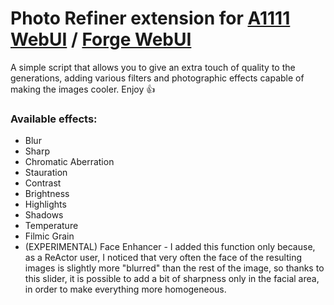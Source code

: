 # Photo Refiner extension for [A1111 WebUI](https://github.com/AUTOMATIC1111/stable-diffusion-webui) / [Forge WebUI](https://github.com/lllyasviel/stable-diffusion-webui-forge)
A simple script that allows you to give an extra touch of quality to the generations, adding various filters and photographic effects capable of making the images cooler. Enjoy 👍

### Available effects:

- Blur
- Sharp
- Chromatic Aberration
- Stauration
- Contrast
- Brightness
- Highlights
- Shadows
- Temperature
- Filmic Grain
- (EXPERIMENTAL) Face Enhancer - I added this function only because, as a ReActor user, I noticed that very often the face of the resulting images is slightly more "blurred" than the rest of the image, so thanks to this slider, it is possible to add a bit of sharpness only in the facial area, in order to make everything more homogeneous.
